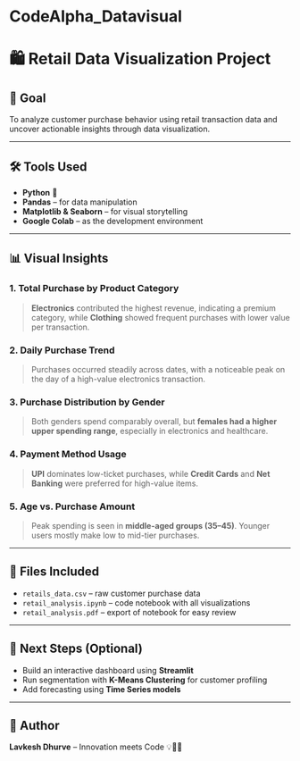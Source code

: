 # CodeAlpha_Datavisual
# 🛍️ Retail Data Visualization Project

## 📌 Goal
To analyze customer purchase behavior using retail transaction data and uncover actionable insights through data visualization.

---

## 🛠️ Tools Used
- **Python** 🐍
- **Pandas** – for data manipulation
- **Matplotlib & Seaborn** – for visual storytelling
- **Google Colab** – as the development environment

---

## 📊 Visual Insights

### 1. Total Purchase by Product Category
> **Electronics** contributed the highest revenue, indicating a premium category, while **Clothing** showed frequent purchases with lower value per transaction.

### 2. Daily Purchase Trend
> Purchases occurred steadily across dates, with a noticeable peak on the day of a high-value electronics transaction.

### 3. Purchase Distribution by Gender
> Both genders spend comparably overall, but **females had a higher upper spending range**, especially in electronics and healthcare.

### 4. Payment Method Usage
> **UPI** dominates low-ticket purchases, while **Credit Cards** and **Net Banking** were preferred for high-value items.

### 5. Age vs. Purchase Amount
> Peak spending is seen in **middle-aged groups (35–45)**. Younger users mostly make low to mid-tier purchases.

---

## 📁 Files Included
- `retails_data.csv` – raw customer purchase data  
- `retail_analysis.ipynb` – code notebook with all visualizations  
- `retail_analysis.pdf` – export of notebook for easy review  

---

## 🚀 Next Steps (Optional)
- Build an interactive dashboard using **Streamlit**  
- Run segmentation with **K-Means Clustering** for customer profiling  
- Add forecasting using **Time Series models**

---

## 🔗 Author
**Lavkesh Dhurve** – Innovation meets Code 💡👨‍💻  
